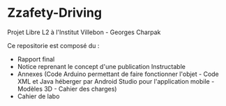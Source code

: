 # Zzafety-Driving
Projet Libre L2 à l'Institut Villebon - Georges Charpak

Ce repositorie est composé du :
  - Rapport final
  - Notice reprenant le concept d'une publication Instructable 
  - Annexes (Code Arduino permettant de faire fonctionner l'objet - Code XML et Java héberger par Android Studio pour l'application mobile - Modèles 3D - Cahier des charges)
  - Cahier de labo
